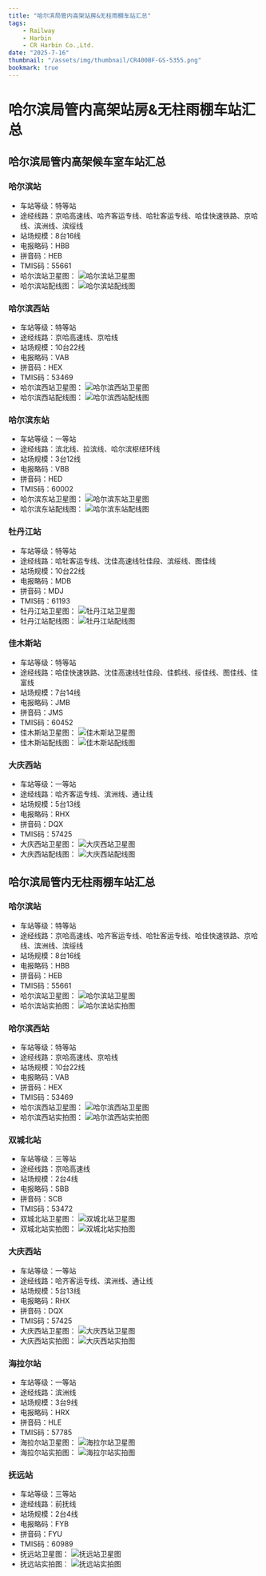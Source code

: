 ```yaml
---
title: "哈尔滨局管内高架站房&无柱雨棚车站汇总"
tags:
    - Railway
    - Harbin
    - CR Harbin Co.,Ltd.
date: "2025-7-16"
thumbnail: "/assets/img/thumbnail/CR400BF-GS-5355.png"
bookmark: true
---
```

# 哈尔滨局管内高架站房&无柱雨棚车站汇总
## 哈尔滨局管内高架候车室车站汇总
### 哈尔滨站
- 车站等级：特等站
- 途经线路：京哈高速线、哈齐客运专线、哈牡客运专线、哈佳快速铁路、京哈线、滨洲线、滨绥线
- 站场规模：8台16线
- 电报略码：HBB
- 拼音码：HEB
- TMIS码：55661
- 哈尔滨站卫星图：
![哈尔滨站卫星图](https://testingcf.jsdelivr.net/gh/BG2FOU/BG2FOU.github.io@master/_pages/CR/CR%20Harbin/img/AMap-55661.png)
- 哈尔滨站配线图：
![哈尔滨站配线图](https://testingcf.jsdelivr.net/gh/BG2FOU/BG2FOU.github.io@master/_pages/CR/CR%20Harbin/img/OpenRailwayMap-55661.png)

### 哈尔滨西站
- 车站等级：特等站
- 途经线路：京哈高速线、京哈线
- 站场规模：10台22线
- 电报略码：VAB
- 拼音码：HEX
- TMIS码：53469
- 哈尔滨西站卫星图：
![哈尔滨西站卫星图](https://testingcf.jsdelivr.net/gh/BG2FOU/BG2FOU.github.io@master/_pages/CR/CR%20Harbin/img/AMap-53469.png)
- 哈尔滨西站配线图：
![哈尔滨西站配线图](https://testingcf.jsdelivr.net/gh/BG2FOU/BG2FOU.github.io@master/_pages/CR/CR%20Harbin/img/OpenRailwayMap-53469.png)

### 哈尔滨东站
- 车站等级：一等站
- 途经线路：滨北线、拉滨线、哈尔滨枢纽环线
- 站场规模：3台12线
- 电报略码：VBB
- 拼音码：HED
- TMIS码：60002
- 哈尔滨东站卫星图：
![哈尔滨东站卫星图](https://testingcf.jsdelivr.net/gh/BG2FOU/BG2FOU.github.io@master/_pages/CR/CR%20Harbin/img/AMap-60002.png)
- 哈尔滨东站配线图：
![哈尔滨东站配线图](https://testingcf.jsdelivr.net/gh/BG2FOU/BG2FOU.github.io@master/_pages/CR/CR%20Harbin/img/OpenRailwayMap-60002.png)

### 牡丹江站
- 车站等级：特等站
- 途经线路：哈牡客运专线、沈佳高速线牡佳段、滨绥线、图佳线
- 站场规模：10台22线
- 电报略码：MDB
- 拼音码：MDJ
- TMIS码：61193
- 牡丹江站卫星图：
![牡丹江站卫星图](https://testingcf.jsdelivr.net/gh/BG2FOU/BG2FOU.github.io@master/_pages/CR/CR%20Harbin/img/AMap-61193.png)
- 牡丹江站配线图：
![牡丹江站配线图](https://testingcf.jsdelivr.net/gh/BG2FOU/BG2FOU.github.io@master/_pages/CR/CR%20Harbin/img/OpenRailwayMap-61193.png)

### 佳木斯站
- 车站等级：特等站
- 途经线路：哈佳快速铁路、沈佳高速线牡佳段、佳鹤线、绥佳线、图佳线、佳富线
- 站场规模：7台14线
- 电报略码：JMB
- 拼音码：JMS
- TMIS码：60452
- 佳木斯站卫星图：
![佳木斯站卫星图](https://testingcf.jsdelivr.net/gh/BG2FOU/BG2FOU.github.io@master/_pages/CR/CR%20Harbin/img/AMap-60452.png)
- 佳木斯站配线图：
![佳木斯站配线图](https://testingcf.jsdelivr.net/gh/BG2FOU/BG2FOU.github.io@master/_pages/CR/CR%20Harbin/img/OpenRailwayMap-60452.png)

### 大庆西站
- 车站等级：一等站
- 途经线路：哈齐客运专线、滨洲线、通让线
- 站场规模：5台13线
- 电报略码：RHX
- 拼音码：DQX
- TMIS码：57425
- 大庆西站卫星图：
![大庆西站卫星图](https://testingcf.jsdelivr.net/gh/BG2FOU/BG2FOU.github.io@master/_pages/CR/CR%20Harbin/img/AMap-57425.png)
- 大庆西站配线图：
![大庆西站配线图](https://testingcf.jsdelivr.net/gh/BG2FOU/BG2FOU.github.io@master/_pages/CR/CR%20Harbin/img/OpenRailwayMap-57425.png)

## 哈尔滨局管内无柱雨棚车站汇总
### 哈尔滨站
- 车站等级：特等站
- 途经线路：京哈高速线、哈齐客运专线、哈牡客运专线、哈佳快速铁路、京哈线、滨洲线、滨绥线
- 站场规模：8台16线
- 电报略码：HBB
- 拼音码：HEB
- TMIS码：55661
- 哈尔滨站卫星图：
![哈尔滨站卫星图](https://testingcf.jsdelivr.net/gh/BG2FOU/BG2FOU.github.io@master/_pages/CR/CR%20Harbin/img/AMap-55661.png)
- 哈尔滨站实拍图：
![哈尔滨站实拍图](https://testingcf.jsdelivr.net/gh/BG2FOU/BG2FOU.github.io@master/_pages/CR/CR%20Harbin/img/View-55661.jpg)

### 哈尔滨西站
- 车站等级：特等站
- 途经线路：京哈高速线、京哈线
- 站场规模：10台22线
- 电报略码：VAB
- 拼音码：HEX
- TMIS码：53469
- 哈尔滨西站卫星图：
![哈尔滨西站卫星图](https://testingcf.jsdelivr.net/gh/BG2FOU/BG2FOU.github.io@master/_pages/CR/CR%20Harbin/img/AMap-53469.png)
- 哈尔滨西站实拍图：
![哈尔滨西站实拍图](https://testingcf.jsdelivr.net/gh/BG2FOU/BG2FOU.github.io@master/_pages/CR/CR%20Harbin/img/View-53469.jpg)

### 双城北站
- 车站等级：三等站
- 途经线路：京哈高速线
- 站场规模：2台4线
- 电报略码：SBB
- 拼音码：SCB
- TMIS码：53472
- 双城北站卫星图：
![双城北站卫星图](https://testingcf.jsdelivr.net/gh/BG2FOU/BG2FOU.github.io@master/_pages/CR/CR%20Harbin/img/AMap-53472.png)
- 双城北站实拍图：
![双城北站实拍图](https://testingcf.jsdelivr.net/gh/BG2FOU/BG2FOU.github.io@master/_pages/CR/CR%20Harbin/img/View-53472.jpg)

### 大庆西站
- 车站等级：一等站
- 途经线路：哈齐客运专线、滨洲线、通让线
- 站场规模：5台13线
- 电报略码：RHX
- 拼音码：DQX
- TMIS码：57425
- 大庆西站卫星图：
![大庆西站卫星图](https://testingcf.jsdelivr.net/gh/BG2FOU/BG2FOU.github.io@master/_pages/CR/CR%20Harbin/img/AMap-57425.png)
- 大庆西站实拍图：
![大庆西站实拍图](https://testingcf.jsdelivr.net/gh/BG2FOU/BG2FOU.github.io@master/_pages/CR/CR%20Harbin/img/View-57425.jpg)

### 海拉尔站
- 车站等级：一等站
- 途经线路：滨洲线
- 站场规模：3台9线
- 电报略码：HRX
- 拼音码：HLE
- TMIS码：57785
- 海拉尔站卫星图：
![海拉尔站卫星图](https://testingcf.jsdelivr.net/gh/BG2FOU/BG2FOU.github.io@master/_pages/CR/CR%20Harbin/img/AMap-57785.png)
- 海拉尔站实拍图：
![海拉尔站实拍图](https://testingcf.jsdelivr.net/gh/BG2FOU/BG2FOU.github.io@master/_pages/CR/CR%20Harbin/img/View-57785.jpg)

### 抚远站
- 车站等级：三等站
- 途经线路：前抚线
- 站场规模：2台4线
- 电报略码：FYB
- 拼音码：FYU
- TMIS码：60989
- 抚远站卫星图：
![抚远站卫星图](https://testingcf.jsdelivr.net/gh/BG2FOU/BG2FOU.github.io@master/_pages/CR/CR%20Harbin/img/AMap-60989.png)
- 抚远站实拍图：
![抚远站实拍图](https://testingcf.jsdelivr.net/gh/BG2FOU/BG2FOU.github.io@master/_pages/CR/CR%20Harbin/img/View-60989.jpg)